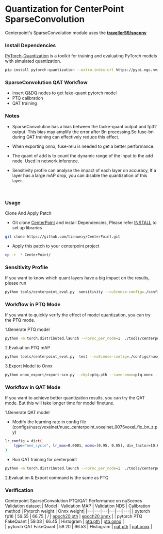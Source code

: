 # **Quantization for CenterPoint SparseConvolution**


<!-- SparseConvolution has two implementations, **[traveller59/spconv](https://github.com/traveller59/spconv)** and **[mmdet3d/spconv](https://github.com/mit-han-lab/bevfusion/tree/main/mmdet3d/ops/spconv)** -->

Centerpoint's SparseConvolution module uses the **[traveller59/spconv](https://github.com/traveller59/spconv)** 

<!-- Centerpoint's SparseConvolution module uses the **[traveller59/spconv](https://github.com/traveller59/spconv)** option

bevfusion's SparseConvolution module uses the **[mmdet3d/spconv](https://github.com/mit-han-lab/bevfusion/tree/main/mmdet3d/ops/spconv)** option -->

### **Install Dependencies**
[PyTorch-Quantization](https://github.com/NVIDIA/TensorRT/tree/main/tools/pytorch-quantization) is a toolkit for training and evaluating PyTorch models with simulated quantization.
```bash
pip install pytorch-quantization --extra-index-url https://pypi.ngc.nvidia.com
```
### **SparseConvolution QAT Workflow** 
* Insert Q&DQ nodes to get fake-quant pytorch model
* PTQ calibration
* QAT training


### **Notes**

* SparseConvolution has a bias between the facke-quant output and fp32 output. This bias may amplify the error after Bn processing.So fuse-bn during QAT training can effectively reduce this effect.

* When exporting onnx, fuse-relu is needed to get a better performance.

* The quant of add is to count the dynamic range of the input to the add node. Used in network inference.

* Sensitivity profile can analyse the impact of each layer on accuracy, If a layer has a large mAP drop, you can disable the quantization of this layer.

<br>

### **Usage**
Clone And Apply Patch

- Git clone [CenterPoint](https://github.com/tianweiy/CenterPoint) and install Dependencies, Please refer [INSTALL](https://github.com/tianweiy/CenterPoint/blob/master/docs/INSTALL.md) to set up libraries 
```bash
git clone https://github.com/tianweiy/CenterPoint.git
```

- Apply this patch to your centerpoint project
```bash
cp -r  * CenterPoint/
```
### **Sensitivity Profile**

If you want to know which quant layers have a big impact on the results, please run 
```bash
python tools/centerpoint_eval.py  sensitivity --nuScense-config=./configs/nusc/voxelnet/nusc_centerpoint_voxelnet_0075voxel_fix_bn_z.py --weight=workspace/nusc_centerpoint_voxelnet_0075voxel_fix_bn_z/epoch_20.pth  --calibrate_batch 400
```
### **Workflow in PTQ Mode**
If you want to quickly verify the effect of model quantization, you can try the PTQ mode.

1.Generate PTQ model
```bash
python -m torch.distributed.launch --nproc_per_node=1  ./tools/centerpoint_qat_pipline.py ./configs/nusc/voxelnet/nusc_centerpoint_voxelnet_0075voxel_fix_bn_z.py --resume_from=workspace/nusc_centerpoint_voxelnet_0075voxel_fix_bn_z/epoch_20.pth --calibrate_batch=400 --work_dir=workspace/PTQ_QAT --ptq_mode
```

2.Evaluation PTQ mAP

```bash
python tools/centerpoint_eval.py  test --nuScense-config=./configs/nusc/voxelnet/nusc_centerpoint_voxelnet_0075voxel_fix_bn_z.py --weight=./workspace/snapshot/2023_02_18_00_00_53/model_202302171.pth --use-quantization  
```

3.Export Model to Onnx
```bash
python onnx_export/export-scn.py --ckpt=ptq.pth --save-onnx=ptq.onnx --use-quantization
```

### **Workflow in QAT Mode** 
If you want to achieve better quantization results, you can try the QAT mode. But this will take longer time for model finetune.

1.Generate QAT model<br />
- Modify the learning rate in config file
(configs/nusc/voxelnet/nusc_centerpoint_voxelnet_0075voxel_fix_bn_z.py) 
```bash
lr_config = dict(
    type="one_cycle", lr_max=0.0001, moms=[0.95, 0.85], div_factor=10.0, pct_start=0.4,
)
```
- Run QAT training for centerpoint
```bash
python -m torch.distributed.launch --nproc_per_node=1  ./tools/centerpoint_qat_pipline.py ./configs/nusc/voxelnet/nusc_centerpoint_voxelnet_0075voxel_fix_bn_z.py --resume_from=workspace/nusc_centerpoint_voxelnet_0075voxel_fix_bn_z/epoch_20.pth --calibrate_batch=400 --work_dir=workspace/PTQ_QAT
```

2.Evaluation & Export command is the same as PTQ

### **Verification**
Centerpoint SparseConvolution PTQ/QAT Performance on nuScenes Validation dataset
| Model  |  Validation MAP |  Validation NDS |  Calibration method | Pytorch weight | Onnx weight|
|---|---|---|---|---|---|
| pytorch fp16  | 59.55   |  66.75  |  /  |  [epoch20.pth](https://drive.google.com/file/d/1ujuhCXA7QFLrRALvm-TqxbPOL8pfBzAO/view?usp=share_link)  |  [epoch20.onnx](https://drive.google.com/file/d/1zdWdxBuIeOdgkc7uTNRv0khxiPhGi8Bg/view?usp=share_link)  |
| pytorch PTQ FakeQuant  | 59.08  |  66.45 | Histogram   |   [ptq.pth](https://drive.google.com/file/d/1DciBfi69O6EDmMbPi13u41fSCN5EZ_sp/view?usp=sharing)  |  [ptq.onnx](https://drive.google.com/file/d/1w8KzzHvLtQ_d0FhmaVzpdxckdROjcvEB/view?usp=sharing)  |   
| pytorch QAT FakeQuant  | 59.20  |  66.53 | Histogram |  [qat.pth](https://drive.google.com/file/d/1qcKhDq4WVtmLRGZrSV1rM3e8adRuEqM2/view?usp=share_link)  |  [qat.onnx](https://drive.google.com/file/d/1veSFFVZx1PGLE2ODH8v5Yf-H7uNooJJs/view?usp=share_link)  |
